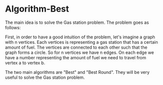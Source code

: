 # Algorithm-Best

The main idea is to solve the Gas station problem.
The problem goes as follows:

First, in order to have a good intuition of the problem, let's imagine a graph with n vertices.
Each vertices is representing a gas station that has a certain amount of fuel.
The vertices are connected to each other such that the graph forms a circle. So for n vertices we have n edges.
On each edge we have a number representing the amount of fuel we need to travel from vertex a to vertex b.

The two main algorithms are "Best" and "Best Round". 
They will be very useful to solve the Gas station problem.


